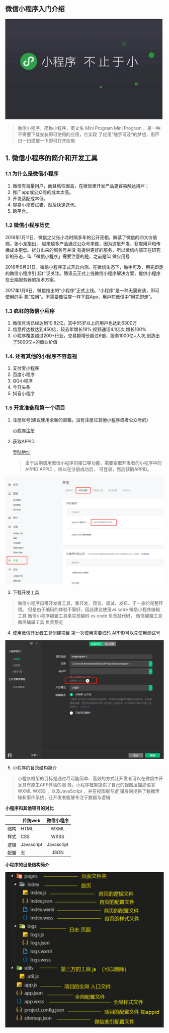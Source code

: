 ## 微信小程序入门介绍

![微信小程序](./images/微信小程序.jpg)

>微信小程序，简称小程序，英⽂名 Mini Program Mini Program ，是⼀种不需要下载安装即可使⽤的应⽤，它实现 了应⽤“触⼿可及”的梦想，⽤⼾扫⼀扫或搜⼀下即可打开应⽤

## 1. 微信小程序的简介和开发工具

### 1.1 为什么是微信小程序

1. 微信有海量⽤户，⽽且粘性很⾼，在微信⾥开发产品更容易触达⽤⼾； 
2. 推⼴app或公众号的成本太⾼。 
3. 开发适配成本低。
4. 容易小规模试错，然后快速迭代。 
5. 跨平台。


### 1.2  微信小程序历史 
2016年1⽉11⽇，微信之⽗张小⻰时隔多年的公开亮相，解读了微信的四⼤价值观。张小⻰指出， 越来越多产品通过公众号来做，因为这⾥开发、获取⽤⼾和传播成本更低。拆分出来的服务号并没 有提供更好的服务，所以微信内部正在研究新的形态，叫「微信小程序」需要注意的是，之前是叫 做应⽤号 

2016年9⽉21⽇，微信小程序正式开启内测。在微信⽣态下，触⼿可及、⽤完即⾛的微信小程序引 起⼴泛关注。腾讯云正式上线微信小程序解决⽅案，提供小程序在云端服务器的技术⽅案。

2017年1⽉9⽇，微信推出的“小程序”正式上线。“小程序”是⼀种⽆需安装，即可使⽤的⼿ 机“应⽤”。不需要像往常⼀样下载App，⽤⼾在微信中“⽤完即⾛”。


###  1.3  疯狂的微信小程序 
1. 微信⽉活已经达到10.82亿。其中55岁以上的⽤⼾也达到6300万 
2. 信息传达数达到450亿，较去年增⻓18%;视频通话4.1亿次,增⻓100% 
3. 小程序覆盖超过200+⾏业，交易额增⻓超过6倍，服务1000亿+⼈次,创造出了5000亿+的商业价值

###   1.4.  还有其他的小程序不容忽视
1. ⽀付宝小程序 
2. 百度小程序 
3. QQ小程序 
4. 今⽇头条
5. 抖⾳小程序



### 1.5  开发准备和第一个项目

1. 注册账号(建议使用全新的邮箱，没有注册过其他小程序或者公众号的)

   [小程序注册 ](https://mp.weixin.qq.com/wxopen/waregister?action=step1&amp;token=&amp;lang=zh_CN )

2. 获取APPID 

   [登陆地址](https://mp.weixin.qq.com/)
   
   >由于后期调⽤微信⼩程序的接⼝等功能，需要索取开发者的⼩程序中的 APPID APPID ，所以在注册成功后， 可登录，然后获取APPID。

![获取appId](./images/获取appId.jpg)

3.  下载开发工具

   >微信⼩程序⾃带开发者⼯具，集开发、预览、调试、发布、于⼀⾝的完整环境。
   >但是由于编码的体验不算好，因此建议使⽤vs code 微信小程序编辑工具 微信小程序编辑工具来实现编码
   >vs code 负责敲代码， 微信编辑工具   微信编辑工具 负责预览


4. 使用微信开发者工具创建项目 第一次使用需要扫码 APPID可以先使用测试号

![微信开发者工具新建项目](./images/微信开发者工具新建项目.jpg)

5. 小程序的目录结构简介

> 小程序框架的⽬标是通过尽可能简单、⾼效的⽅式让开发者可以在微信中开发具有原⽣APP体验的服 务。小程序框架提供了⾃⼰的视图层描述语⾔  WXML WXSS ，以及JavaScript ，并在视图层与逻 辑层间提供了数据传输和事件系统，让开发者能够专注于数据与逻辑

**小程序和其他项目的对比**

|      | 传统web    | 微信⼩程序 |
| ---- | ---------- | :--------: |
| 结构 | HTML       |    WXML    |
| 样式 | CSS        |    WXSS    |
| 逻辑 | Javascript | Javascript |
| 配置 | ⽆         |    JSON    |


**小程序的目录结构简介**

![目录结构](./images/目录结构.jpg)

